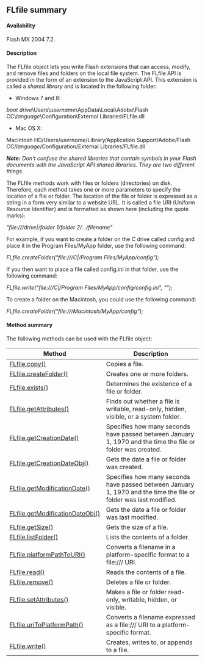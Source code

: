 ## FLfile summary

#### Availability

Flash MX 2004 7.2.

#### Description

The FLfile object lets you write Flash extensions that can access, modify, and remove files and folders on the local file system. The FLfile API is provided in the form of an extension to the JavaScript API. This extension is called a *shared library* and is located in the following folder:

- Windows 7 and 8:

*boot drive*\\Users\\*username*\\AppData\\Local\\Adobe\\Flash CC\\*language*\\Configuration\\External Libraries\\FLfile.dll

- Mac OS X:

Macintosh HD/Users/*username*/Library/Application Support/Adobe/Flash CC/*language*/Configuration/External Libraries/FLfile.dll

***Note:** Don't confuse the shared libraries that contain symbols in your Flash documents with the JavaScript API shared libraries. They are two different things.*

The FLfile methods work with files or folders (directories) on disk. Therefore, each method takes one or more parameters to specify the location of a file or folder. The location of the file or folder is expressed as a string in a form very similar to a website URL. It is called a file URI (Uniform Resource Identifier) and is formatted as shown here (including the quote marks):

*"file:///drive\|/folder 1/folder 2/.../filename"*

For example, if you want to create a folder on the C drive called config and place it in the Program Files/MyApp folder, use the following command:

*FLfile.createFolder("file:///C\|/Program Files/MyApp/config");*

If you then want to place a file called config.ini in that folder, use the following command:

*FLfile.write("file:///C\|/Program Files/MyApp/config/config.ini", "");*

To create a folder on the Macintosh, you could use the following command:

*FLfile.createFolder("file:///Macintosh/MyApp/config");*

#### Method summary

The following methods can be used with the FLfile object:

| **Method** | **Description** |
| --- | --- |
| [FLfile.copy()](../FLfile_object/FLfile.md) | Copies a file. |
| [FLfile.createFolder()](../FLfile_object/FLfile1.md) | Creates one or more folders. |
| [FLfile.exists()](../FLfile_object/FLfile2.md) | Determines the existence of a file or folder. |
| [FLfile.getAttributes()](../FLfile_object/FLfile3.md) | Finds out whether a file is writable, read-only, hidden, visible, or a system folder. |
| [FLfile.getCreationDate()](../FLfile_object/FLfile4.md) | Specifies how many seconds have passed between January 1, 1970 and the time the file or folder was created. |
| [FLfile.getCreationDateObj()](../FLfile_object/FLfile5.md) | Gets the date a file or folder was created. |
| [FLfile.getModificationDate()](../FLfile_object/FLfile6.md) | Specifies how many seconds have passed between January 1, 1970 and the time the file or folder was last modified. |
| [FLfile.getModificationDateObj()](../FLfile_object/FLfile7.md) | Gets the date a file or folder was last modified. |
| [FLfile.getSize()](../FLfile_object/FLfile8.md) | Gets the size of a file. |
| [FLfile.listFolder()](../FLfile_object/FLfile9.md) | Lists the contents of a folder. |
| [FLfile.platformPathToURI()](../FLfile_object/FLfile10.md) | Converts a filename in a platform-specific format to a file:/// URI. |
| [FLfile.read()](../FLfile_object/FLfile11.md) | Reads the contents of a file. |
| [FLfile.remove()](../FLfile_object/FLfile12.md) | Deletes a file or folder. |
| [FLfile.setAttributes()](../FLfile_object/FLfile13.md) | Makes a file or folder read-only, writable, hidden, or visible. |
| [FLfile.uriToPlatformPath()](../FLfile_object/FLfile14.md) | Converts a filename expressed as a file:/// URI to a platform- specific format. |
| [FLfile.write()](../FLfile_object/FLfile15.md) | Creates, writes to, or appends to a file. |
